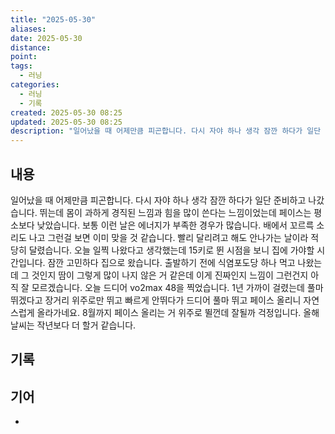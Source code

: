 ```yaml
---
title: "2025-05-30"
aliases:
date: 2025-05-30
distance:
point:
tags:
  - 러닝
categories:
  - 러닝
  - 기록
created: 2025-05-30 08:25
updated: 2025-05-30 08:25
description: "일어났을 때 어제만큼 피곤합니다. 다시 자야 하나 생각 잠깐 하다가 일단 준비하고 나갔습니다. 뛰는데 몸이 과하게 경직된 느낌과 힘을 많이 쓴다는 느낌이었는데 페이스는 평소보다 낮았습니다. 보통 이런 날은 에너지가 부족한 경우가 많습니다. 배에서 꼬르륵 소리도 나고 그런걸 보면 이미 맞"
---
```


## 내용
일어났을 때 어제만큼 피곤합니다. 다시 자야 하나 생각 잠깐 하다가 일단 준비하고 나갔습니다. 
뛰는데 몸이 과하게 경직된 느낌과 힘을 많이 쓴다는 느낌이었는데 페이스는 평소보다 낮았습니다. 보통 이런 날은 에너지가 부족한 경우가 많습니다. 배에서 꼬르륵 소리도 나고 그런걸 보면 이미 맞을 것 같습니다.
빨리 달리려고 해도 안나가는 날이라 적당히 달렸습니다. 오늘 일찍 나왔다고 생각했는데 15키로 뛴 시점을 보니 집에 가야할 시간입니다. 잠깐 고민하다 집으로 왔습니다. 
출발하기 전에 식염포도당 하나 먹고 나왔는데 그 것인지 땀이 그렇게 많이 나지 않은 거 같은데 이게 진짜인지 느낌이 그런건지 아직 잘 모르겠습니다. 
오늘 드디어 vo2max 48을 찍었습니다. 1년 가까이 걸렸는데 풀마 뛰겠다고 장거리 위주로만 뛰고 빠르게 안뛰다가 드디어 풀마 뛰고 페이스 올리니 자연스럽게 올라가네요.
8월까지 페이스 올리는 거 위주로 뛸껀데 잘될까 걱정입니다. 올해 날씨는 작년보다 더 할거 같습니다. 

## 기록

## 기어
- 
